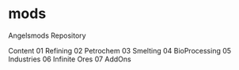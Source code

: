 # mods
Angelsmods Repository

Content
01 Refining
02 Petrochem
03 Smelting
04 BioProcessing
05 Industries
06 Infinite Ores
07 AddOns

